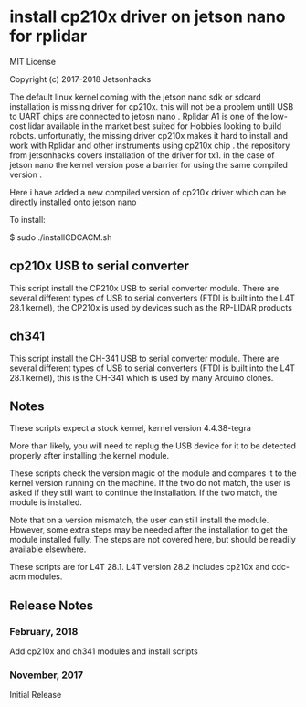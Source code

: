 # install cp210x driver on jetson nano for rplidar
MIT License

Copyright (c) 2017-2018 Jetsonhacks

The default linux kernel coming with the jetson nano sdk or sdcard installation is missing driver for cp210x. this will not be a problem untill USB to UART chips are connected to jetosn nano . Rplidar A1 is one of the low-cost lidar available in the market best suited for Hobbies looking to build robots. unfortunatly, the missing driver cp210x makes it hard to install and work with Rplidar and other instruments using cp210x chip . the repository from jetsonhacks covers installation of the driver for tx1. in the case of jetson nano the kernel version pose a barrier for using the same compiled version . 

Here i have added a new compiled version of cp210x driver which can be directly installed onto jetson nano

To install:

$ sudo ./installCDCACM.sh

<h2>cp210x USB to serial converter</h2>
This script install the CP210x USB to serial converter module. There are several different types of USB to serial converters (FTDI is built into the L4T 28.1 kernel), the CP210x is used by devices such as the RP-LIDAR products

<h2>ch341</h2>
This script install the CH-341 USB to serial converter module. There are several different types of USB to serial converters (FTDI is built into the L4T 28.1 kernel), this is the CH-341 which is used by many Arduino clones.


<h2>Notes</h2>
These scripts expect a stock kernel, kernel version 4.4.38-tegra

More than likely, you will need to replug the USB device for it to be detected properly after installing the kernel module.

These scripts check the version magic of the module and compares it to the kernel version running on the machine. If the two do not match, the user is asked if they still want to continue the installation. If the two match, the module is installed.

Note that on a version mismatch, the user can still install the module. However, some extra steps may be needed after the installation to get the module installed fully. The steps are not covered here, but should be readily available elsewhere.

These scripts are for L4T 28.1. L4T version 28.2 includes cp210x and cdc-acm modules.

<h2>Release Notes</h2>
<h3>February, 2018</h3>
Add cp210x and ch341 modules and install scripts

<h3>November, 2017</h3>
Initial Release


 
